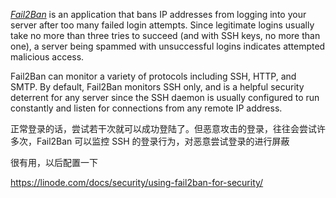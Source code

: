 [*Fail2Ban*](http://www.fail2ban.org/wiki/index.php/Main_Page) is an application that bans IP addresses from logging into your server after too many failed login attempts. Since legitimate logins usually take no more than three tries to succeed (and with SSH keys, no more than one), a server being spammed with unsuccessful logins indicates attempted malicious access.

Fail2Ban can monitor a variety of protocols including SSH, HTTP, and SMTP. By default, Fail2Ban monitors SSH only, and is a helpful security deterrent for any server since the SSH daemon is usually configured to run constantly and listen for connections from any remote IP address.

正常登录的话，尝试若干次就可以成功登陆了。但恶意攻击的登录，往往会尝试许多次，Fail2Ban 可以监控 SSH 的登录行为，对恶意尝试登录的进行屏蔽

很有用，以后配置一下

https://linode.com/docs/security/using-fail2ban-for-security/
